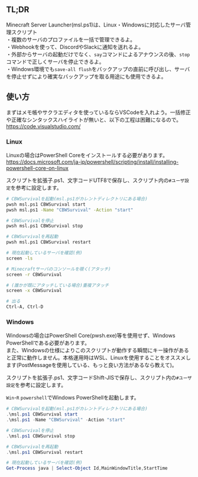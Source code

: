 ## TL;DR
Minecraft Server Launcher(msl.ps1)は、Linux・Windowsに対応したサーバ管理スクリプト  
・複数のサーバのプロファイルを一括で管理できるよ。  
・Webhookを使って、DiscordやSlackに通知を送れるよ。  
・外部からサーバの起動だけでなく、`say`コマンドによるアナウンスの後、`stop`コマンドで正しくサーバを停止できるよ。  
・Windows環境でも`save-all flush`をバックアップの直前に呼び出し、サーバを停止せずにより確実なバックアップを取る用途にも使用できるよ。  

## 使い方
まずはメモ帳やサクラエディタを使っているならVSCodeを入れよう。一括修正や正確なシンタックスハイライトが無いと、以下の工程は困難になるので。
https://code.visualstudio.com/

### Linux
Linuxの場合はPowerShell Coreをインストールする必要があります。  
https://docs.microsoft.com/ja-jp/powershell/scripting/install/installing-powershell-core-on-linux  

スクリプトを拡張子.ps1、文字コードUTF8で保存し、スクリプト内の`#ユーザ設定`を参考に設定します。  

```sh
# CBWSurvivalを起動(msl.ps1がカレントディレクトリにある場合)
pwsh msl.ps1 CBWSurvival start
pwsh msl.ps1 -Name "CBWSurvival" -Action "start"

# CBWSurvivalを停止
pwsh msl.ps1 CBWSurvival stop

# CBWSurvivalを再起動
pwsh msl.ps1 CBWSurvival restart
```

```sh
# 現在起動しているサーバを確認(例)
screen -ls

# Minecraftサーバのコンソールを覗く(アタッチ)
screen -r CBWSurvival

# (誰かが既にアタッチしている場合)重複アタッチ
screen -x CBWSurvival

# 出る
Ctrl-A, Ctrl-D
```

### Windows
Windowsの場合はPowerShell Core(pwsh.exe)等を使用せず、Windows PowerShellである必要があります。  
また、Windowsの仕様によりこのスクリプトが動作する瞬間にキー操作があると正常に動作しません。本格運用時はWSL、Linuxを使用することをオススメします(PostMessageを使用している、もっと良い方法があるなら教えて)。  

スクリプトを拡張子.ps1、文字コードShift-JISで保存し、スクリプト内の`#ユーザ設定`を参考に設定します。  

`Win`-`R` `powershell`でWindows PowerShellを起動します。  
```powershell
# CBWSurvivalを起動(msl.ps1がカレントディレクトリにある場合)
.\msl.ps1 CBWSurvival start
.\msl.ps1 -Name "CBWSurvival" -Action "start"

# CBWSurvivalを停止
.\msl.ps1 CBWSurvival stop

# CBWSurvivalを再起動
.\msl.ps1 CBWSurvival restart
```
```powershell
# 現在起動しているサーバを確認(例)
Get-Process java | Select-Object Id,MainWindowTitle,StartTime
```
